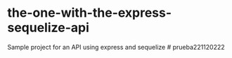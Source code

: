 # the-one-with-the-express-sequelize-api
Sample project for an API using express and sequelize
#   p r u e b a 2 2 1 1 2 0 2 2 2  
 